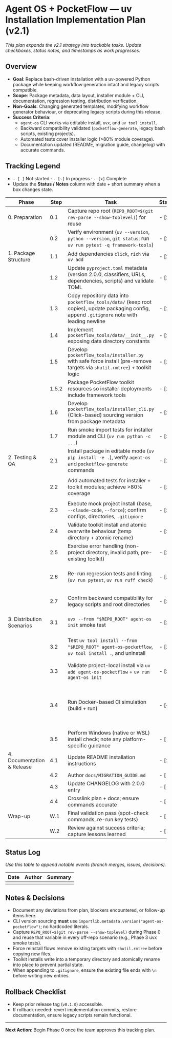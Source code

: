 # Agent OS + PocketFlow — uv Installation Implementation Plan (v2.1)

_This plan expands the v2.1 strategy into trackable tasks. Update checkboxes, status notes, and timestamps as work progresses._

## Overview
- **Goal**: Replace bash-driven installation with a uv-powered Python package while keeping workflow generation intact and legacy scripts compatible.
- **Scope**: Package metadata, data layout, installer module + CLI, documentation, regression testing, distribution verification.
- **Non-Goals**: Changing generated templates, modifying workflow generator behaviour, or deprecating legacy scripts during this release.
- **Success Criteria**:
  - `agent-os` CLI works via editable install, `uvx`, and `uv tool install`.
  - Backward compatibility validated (`pocketflow-generate`, legacy bash scripts, existing projects).
  - Automated tests cover installer logic (>80% module coverage).
  - Documentation updated (README, migration guide, changelog) with accurate commands.

## Tracking Legend
- `- [ ]` Not started · `- [~]` In progress · `- [x]` Complete
- Update the **Status / Notes** column with date + short summary when a box changes state.

| Phase | Step | Task | Status | Owner | Status / Notes |
|-------|------|------|--------|-------|----------------|
| 0. Preparation | 0.1 | Capture repo root (`REPO_ROOT=$(git rev-parse --show-toplevel)`) for reuse | - [x] | | 2025-10-01 Captured repo root `/Users/jeffkiefer/Documents/projects/agent-os-pocketflow` via git |
| | 0.2 | Verify environment (`uv --version`, `python --version`, `git status`; run `uv run pytest -q framework-tools`) | - [x] | | 2025-10-01 `uv 0.8.8`, `python 2.7.18`, clean git status, `uv run pytest -q framework-tools` passed (warnings only) |
| 1. Package Structure | 1.1 | Add dependencies `click`, `rich` via `uv add` | - [x] | | 2025-10-01 Added `click`, `rich` with `uv add`; pyproject and uv.lock updated |
| | 1.2 | Update `pyproject.toml` metadata (version 2.0.0, classifiers, URLs, dependencies, scripts) and validate TOML | - [x] | | 2025-10-01 Updated metadata, added classifiers/URLs/scripts, refreshed uv.lock, validated TOML with uv |
| | 1.3 | Copy repository data into `pocketflow_tools/data/` (keep root copies), update packaging config, append `.gitignore` note with leading newline | - [x] | | 2025-10-01 Mirrored instructions/standards/templates/claude-code/shared/setup/config.yml into package data; updated pyproject + .gitignore note · 2025-10-06 Marked complete in plan |
| | 1.4 | Implement `pocketflow_tools/data/__init__.py` exposing data directory constants | - [x] | | 2025-10-06 Added resource helpers + constants for packaged data |
| | 1.5 | Develop `pocketflow_tools/installer.py` with safe force install (pre-remove targets via `shutil.rmtree`) + toolkit logic | - [x] | | 2025-10-07 Implemented AgentOsInstaller module with force-safe copy helpers |
| | 1.5.2 | Package PocketFlow toolkit resources so installer deployments include framework tools | - [x] | | 2025-10-01 Mirrored framework-tools into packaged data + added lookup helper |
| | 1.6 | Develop `pocketflow_tools/installer_cli.py` (Click-based) sourcing version from package metadata | - [x] | | 2025-10-01 Implemented Click CLI with init command sourcing package version via importlib.metadata |
| | 1.7 | Run smoke import tests for installer module and CLI (`uv run python -c ...`) | - [x] | | 2025-10-07 `uv run python -c "import pocketflow_tools.installer"` + CLI import succeeded |
| 2. Testing & QA | 2.1 | Install package in editable mode (`uv pip install -e .`), verify `agent-os` and `pocketflow-generate` commands | - [x] | | 2025-10-01 `uv pip install -e .`; `uv run agent-os --help`; `uv run pocketflow-generate --help` |
| | 2.2 | Add automated tests for installer + toolkit modules; achieve >80% coverage | - [x] | | 2025-10-08 Added tests/test_installer.py covering installer + toolkit flows; coverage 87% via `UV_CACHE_DIR=.uv-cache uv run pytest --cov=pocketflow_tools.installer tests/test_installer.py` |
| | 2.3 | Execute mock project install (base, `--claude-code`, `--force`); confirm configs, directories, `.gitignore` | - [x] | | 2025-10-01 Mock base install via `agent-os init` + project setup from packaged script; verified config, directories, `.gitignore` in temp workspace |
| | 2.4 | Validate toolkit install and atomic overwrite behaviour (temp directory + atomic rename) | - [x] | | 2025-10-01 Verified atomic toolkit install uses temp dir + rename via pytest (test_install_toolkit_atomic_overwrite_uses_temp_directory) |
| | 2.5 | Exercise error handling (non-project directory, invalid path, pre-existing toolkit) | - [x] | | 2025-10-01 CLI tests cover root/home safeguards, invalid toolkit path, existing install guard via pytest |
| | 2.6 | Re-run regression tests and linting (`uv run pytest`, `uv run ruff check`) | - [x] | | 2025-10-02 `uv run pytest` → 30 passed (legacy CLI suites emit return-value warnings); `uv run ruff check` now clean after adding pytest/ruff config and fixing stray lint hits |
| | 2.7 | Confirm backward compatibility for legacy scripts and root directories | - [x] | | 2025-10-02 Synced framework-tools duplicates with packaged data; diff parity confirmed; setup scripts smoke checks passed |
| 3. Distribution Scenarios | 3.1 | `uvx --from "$REPO_ROOT" agent-os init` smoke test | - [x] | | 2025-10-02 Ran `uvx` smoke install into temp dir with `--yes` + custom install path; report showed 19 created items, no warnings |
| | 3.2 | Test `uv tool install --from "$REPO_ROOT" agent-os-pocketflow`, `uv tool install .`, and uninstall | - [x] | | 2025-10-02 Verified `uv tool install --from "$PWD"` + `uv tool install .` with local XDG dirs; executables linked; `uv tool uninstall agent-os-pocketflow` leaves `uv tool list` empty |
| | 3.3 | Validate project-local install via `uv add agent-os-pocketflow` + `uv run agent-os init` | - [x] | | 2025-10-02 uv add agent-os-pocketflow in temp workspace + agent-os init --install-path .agent-os created 19 paths |
| | 3.4 | Run Docker-based CI simulation (build + run) | - [~] | | 2025-10-02 Added Dockerfile + runner script; blocked from executing due to Docker daemon access in current env · 2025-10-02 Reran via `./scripts/ci/run-docker-ci.sh` with Docker Desktop — image builds and ruff lint now runs, but pipeline stops at `uv run ruff format --check .` reporting 60 files needing formatting (see container log) |
| | 3.5 | Perform Windows (native or WSL) install check; note any platform-specific guidance | - [ ] | | |
| 4. Documentation & Release | 4.1 | Update README installation instructions | - [x] | | 2025-10-02 README install section converted to uv tool + agent-os CLI workflow; updated troubleshooting and migration commands |
| | 4.2 | Author `docs/MIGRATION_GUIDE.md` | - [ ] | | |
| | 4.3 | Update CHANGELOG with 2.0.0 entry | - [ ] | | |
| | 4.4 | Crosslink plan + docs; ensure commands accurate | - [ ] | | |
| Wrap-up | W.1 | Final validation pass (spot-check commands, re-run key tests) | - [ ] | | |
| | W.2 | Review against success criteria; capture lessons learned | - [ ] | | |

## Status Log
_Use this table to append notable events (branch merges, issues, decisions)._ 

| Date | Author | Summary |
|------|--------|---------|
| | | |

## Notes & Decisions
- Document any deviations from plan, blockers encountered, or follow-up items here.
- CLI version sourcing **must** use `importlib.metadata.version("agent-os-pocketflow")`; no hardcoded literals.
- Capture `REPO_ROOT=$(git rev-parse --show-toplevel)` during Phase 0 and reuse that variable in every off-repo scenario (e.g., Phase 3 uvx smoke tests).
- Force reinstall flows remove existing targets with `shutil.rmtree` before copying new files.
- Toolkit installs write into a temporary directory and atomically rename into place to prevent partial state.
- When appending to `.gitignore`, ensure the existing file ends with `\n` before writing new entries.

## Rollback Checklist
- Keep prior release tag (`v0.1.0`) accessible.
- If rollback needed: revert implementation commits, restore documentation, ensure legacy scripts remain functional.

---

**Next Action**: Begin Phase 0 once the team approves this tracking plan.
